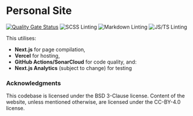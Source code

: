 # Personal Site
[![Quality Gate Status](https://sonarcloud.io/api/project_badges/measure?project=doamatto_personal-site&metric=alert_status)](https://sonarcloud.io/dashboard?id=doamatto_personal-site) ![SCSS Linting](https://github.com/doamatto/doamatto.xyz/workflows/SCSS%20Linting/badge.svg) ![Markdown Linting](https://github.com/doamatto/doamatto.xyz/workflows/Markdown%20Linting/badge.svg) ![JS/TS Linting](https://github.com/doamatto/doamatto.xyz/workflows/JS/TS%20Linting/badge.svg)

This utilises:
- **Next.js** for page compilation,
- **Vercel** for hosting,
- **GitHub Actions/SonarCloud** for code quality, and:
- **Next.js Analytics** (subject to change) for testing

### Acknowledgments

This codebase is licensed under the BSD 3-Clause license. Content of the website, unless mentioned otherwise, are licensed under the CC-BY-4.0 license.
